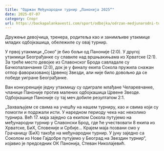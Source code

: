 ```yaml
---
title: "Одржан Међународни турнир „Панонија 2025“"
date: 2025-07-07
category: Спорт
url: https://backapalankavesti.com/sport/odbojka/odrzan-medjunarodni-turnir-panonija-2025/
---
```


Дружење девојчица, тренера, родитеља као и занимљиве утакмице младих одбојкашица, обележиле су овај турнир.

У првој утакмици „Соко“ је био бољи од Паноније (2:0). У другој утакмици Београђанке су славиле над вршњакињама из Хрватске (2:1). За треће место девојке из Славонског Брода савладале су Бачкопаланчанке (2:0), док је у финалу екипа Сокола пружила снажан отпор фаворизованој Црвеној Звезди, али није било довољно да се победе уигране Београђанке.

Ван конкуренције једну утакмицу су одиграле млађане Челаревчанке, чланице Паноније против малених одбојкашица Црвене Звезде. Одбојкашице Паноније су тај меч добиле резултатом 2:1.

„Захваљујем се свима на учешћу на нашем турниру, као и свима који су помогли и подржали исти. У наредном периоду чека нас неколико турнира. Већ 17. маја заједно са екипом Сокола путујемо на међународни турнир у Славонски Брод, где ће учествовати 8 екипа из Хрватске, БиХ, Словеније и Србије… Крајем маја позвани смо у Грачаницу (БиХ) такође на међународни турнир. У јуну заједно са Соколом из Нове Гајдобре путујемо у Београд на Звездин турнир“, изјавио је председник ОК Панонија, Стеван Николајевић.
